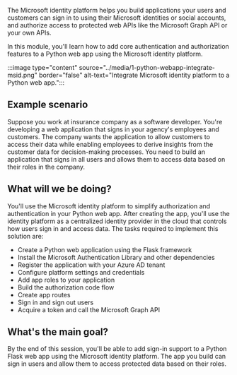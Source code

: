 The Microsoft identity platform helps you build applications your users and customers can sign in to using their Microsoft identities or social accounts, and authorize access to protected web APIs like the Microsoft Graph API or your own APIs.

In this module, you'll learn how to add core authentication and authorization features to a Python web app using the Microsoft identity platform.

:::image type="content" source="../media/1-python-webapp-integrate-msid.png" border="false" alt-text="Integrate Microsoft identity platform to a Python web app.":::

## Example scenario

Suppose you work at insurance company as a software developer. You're developing a web application that signs in your agency's employees and customers. The company wants the application to allow customers to access their data while enabling employees to derive insights from the customer data for decision-making processes. You need to build an application that signs in all users and allows them to access data based on their roles in the company.

## What will we be doing?

You'll use the Microsoft identity platform to simplify authorization and authentication in your Python web app. After creating the app, you'll use the identity platform as a centralized identity provider in the cloud that controls how users sign in and access data. The tasks required to implement this solution are:

- Create a Python web application using the Flask framework
- Install the Microsoft Authentication Library and other dependencies
- Register the application with your Azure AD tenant
- Configure platform settings and credentials
- Add app roles to your application
- Build the authorization code flow
- Create app routes
- Sign in and sign out users
- Acquire a token and call the Microsoft Graph API

## What's the main goal?

By the end of this session, you'll be able to add sign-in support to a Python Flask web app using the Microsoft identity platform. The app you build can sign in users and allow them to access protected data based on their roles.